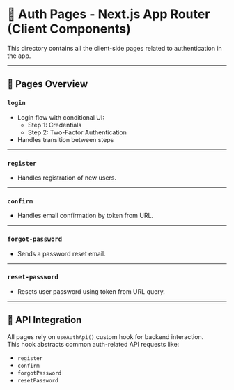 # 📁 Auth Pages - Next.js App Router (Client Components)

This directory contains all the client-side pages related to authentication in the app.

---

## 📄 Pages Overview

### `login`

- Login flow with conditional UI:
  - Step 1: Credentials
  - Step 2: Two-Factor Authentication
- Handles transition between steps

---

### `register`

- Handles registration of new users.

---

### `confirm`

- Handles email confirmation by token from URL.

---

### `forgot-password`

- Sends a password reset email.

---

### `reset-password`

- Resets user password using token from URL query.

---

## 🔗 API Integration

All pages rely on `useAuthApi()` custom hook for backend interaction.  
This hook abstracts common auth-related API requests like:

- `register`
- `confirm`
- `forgotPassword`
- `resetPassword`
